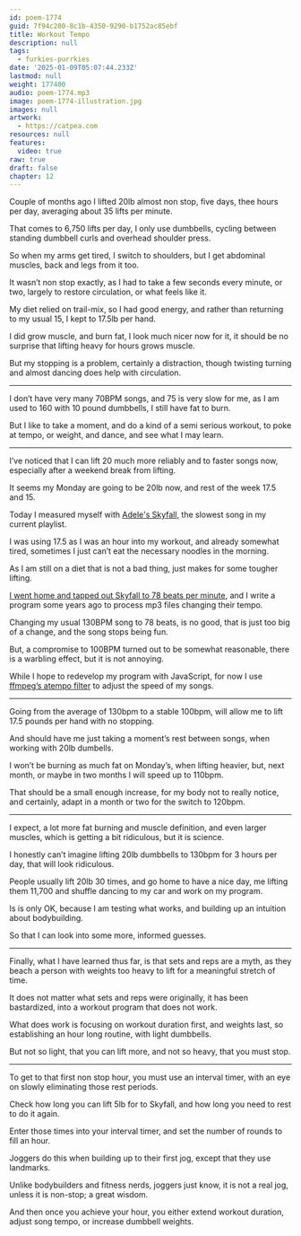 ```yaml
---
id: poem-1774
guid: 7f94c280-8c1b-4350-9290-b1752ac85ebf
title: Workout Tempo
description: null
tags:
  - furkies-purrkies
date: '2025-01-09T05:07:44.233Z'
lastmod: null
weight: 177400
audio: poem-1774.mp3
image: poem-1774-illustration.jpg
images: null
artwork:
  - https://catpea.com
resources: null
features:
  video: true
raw: true
draft: false
chapter: 12
---
```


Couple of months ago I lifted 20lb almost non stop, five days, thee hours per day,
averaging about 35 lifts per minute.

That comes to 6,750 lifts per day, I only use dumbbells,
cycling between standing dumbbell curls and overhead shoulder press.

So when my arms get tired, I switch to shoulders,
but I get abdominal muscles, back and legs from it too.

It wasn’t non stop exactly, as I had to take a few seconds every minute,
or two, largely to restore circulation, or what feels like it.

My diet relied on trail-mix, so I had good energy,
and rather than returning to my usual 15, I kept to 17.5lb per hand.

I did grow muscle, and burn fat, I look much nicer now for it,
it should be no surprise that lifting heavy for hours grows muscle.

But my stopping is a problem, certainly a distraction,
though twisting turning and almost dancing does help with circulation.

---

I don’t have very many 70BPM songs, and 75 is very slow for me,
as I am used to 160 with 10 pound dumbbells, I still have fat to burn.

But I like to take a moment, and do a kind of a semi serious workout,
to poke at tempo, or weight, and dance, and see what I may learn.

---

I’ve noticed that I can lift 20 much more reliably and to faster songs now,
especially after a weekend break from lifting.

It seems my Monday are going to be 20lb now,
and rest of the week 17.5 and 15.

Today I measured myself with [Adele's Skyfall][0],
the slowest song in my current playlist.

I was using 17.5 as I was an hour into my workout, and already somewhat tired,
sometimes I just can’t eat the necessary noodles in the morning.

As I am still on a diet that is not a bad thing,
just makes for some tougher lifting.

[I went home and tapped out Skyfall to 78 beats per minute][1],
and I write a program some years ago to process mp3 files changing their tempo.

Changing my usual 130BPM song to 78 beats, is no good,
that is just too big of a change, and the song stops being fun.

But, a compromise to 100BPM turned out to be somewhat reasonable,
there is a warbling effect, but it is not annoying.

While I hope to redevelop my program with JavaScript,
for now I use [ffmpeg’s atempo filter][2] to adjust the speed of my songs.

---

Going from the average of 130bpm to a stable 100bpm,
will allow me to lift 17.5 pounds per hand with no stopping.

And should have me just taking a moment’s rest between songs,
when working with 20lb dumbells.

I won’t be burning as much fat on Monday’s, when lifting heavier,
but, next month, or maybe in two months I will speed up to 110bpm.

That should be a small enough increase, for my body not to really notice,
and certainly, adapt in a month or two for the switch to 120bpm.

---

I expect, a lot more fat burning and muscle definition,
and even larger muscles, which is getting a bit ridiculous, but it is science.

I honestly can’t imagine lifting 20lb dumbbells to 130bpm for 3 hours per day,
that will look ridiculous.

People usually lift 20lb 30 times, and go home to have a nice day,
me lifting them 11,700 and shuffle dancing to my car and work on my program.

Is is only OK, because I am testing what works,
and building up an intuition about bodybuilding.

So that I can look into some more,
informed guesses.

---

Finally, what I have learned thus far, is that sets and reps are a myth,
as they beach a person with weights too heavy to lift for a meaningful stretch of time.

It does not matter what sets and reps were originally,
it has been bastardized, into a workout program that does not work.

What does work is focusing on workout duration first, and weights last,
so establishing an hour long routine, with light dumbbells.

But not so light, that you can lift more,
and not so heavy, that you must stop.

---

To get to that first non stop hour, you must use an interval timer,
with an eye on slowly eliminating those rest periods.

Check how long you can lift 5lb for to Skyfall,
and how long you need to rest to do it again.

Enter those times into your interval timer,
and set the number of rounds to fill an hour.

Joggers do this when building up to their first jog,
except that they use landmarks.

Unlike bodybuilders and fitness nerds,
joggers just know, it is not a real jog, unless it is non-stop; a great wisdom.

And then once you achieve your hour, you either extend workout duration,
adjust song tempo, or increase dumbbell weights.

[0]: https://www.youtube.com/watch?v=DeumyOzKqgI
[1]: https://taptempo.org/
[2]: https://ffmpeg.org/ffmpeg-filters.html#atempo
